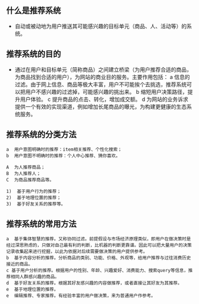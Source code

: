 
##  什么是推荐系统
* 自动或被动地为用户推送其可能感兴趣的目标单元（商品、人、活动等）的系统。

## 推荐系统的目的
* 通过在用户和目标单元（简称商品）之间建立桥梁（为用户推荐合适的商品，为商品找到合适的用户），为网站的商业目的服务。主要作用包括：
    a  信息的过滤。由于网上信息、商品等极大丰富，用户不可能挨个去挑选，推荐系统可以把用户不感兴趣的过滤掉，可能感兴趣的挑出来。
    b  缩短用户决策路径，提升用户体验。
    c  提升商品的点击、转化，增加成交额。
    d  为网站的业务诉求提供一个有效的实现渠道，例如增加长尾商品的曝光，为构建更健康的生态系统服务。

## 推荐系统的分类方法
    a  用户意图明确时的推荐：item相关推荐、个性化搜索；
    b  用户意图不明确时的推荐：个人中心推荐、猜你喜欢。
    
    A  为人推荐商品；
    B  为人推荐人；
    C  为商品推荐商品等。
    
    1)  基于用户行为的推荐；
    2)  基于地理位置的推荐；
    3)  基于好友关系的推荐等。

## 推荐系统的常用方法
    a  基于集体智慧的推荐。又称协同过滤。前提假设与市场经济原理类似，即用户在做决策时是经过深思熟虑的，只做对自己最有利的判断，比机器的判断更靠谱。因此可以把大量用户的决策记录收集起来进行挖掘，以此为依据对后续需要做决策的用户提供参考。
    b  基于内容分析的推荐。分析商品的类别、功能、价格、外观等，给用户推荐与过往消费历史接近的商品。
    c 基于用户分析的推荐。根据用户的性别、年龄、兴趣爱好、消费能力、搜索query等信息，推荐相同人群感兴趣的商品。
    d  基于好友关系的推荐。根据其好友感兴趣的内容做推荐，或者直接让其好友为其推荐。
    e  基于地理位置的推荐。
    e  编辑推荐、专家推荐。有经验丰富的用户做决策，来为普通用户作参考。
